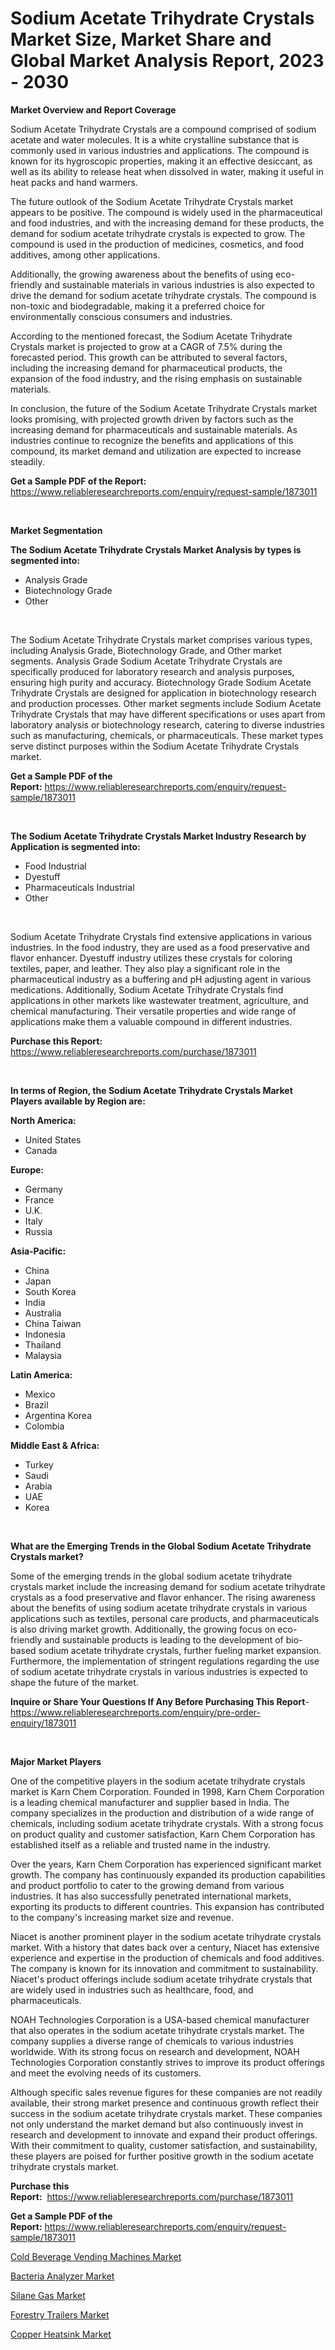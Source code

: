 <p><h1>Sodium Acetate Trihydrate Crystals Market Size, Market Share and Global Market Analysis Report, 2023 - 2030</h1></p><p><strong>Market Overview and Report Coverage</strong></p>
<p><p>Sodium Acetate Trihydrate Crystals are a compound comprised of sodium acetate and water molecules. It is a white crystalline substance that is commonly used in various industries and applications. The compound is known for its hygroscopic properties, making it an effective desiccant, as well as its ability to release heat when dissolved in water, making it useful in heat packs and hand warmers.</p><p>The future outlook of the Sodium Acetate Trihydrate Crystals market appears to be positive. The compound is widely used in the pharmaceutical and food industries, and with the increasing demand for these products, the demand for sodium acetate trihydrate crystals is expected to grow. The compound is used in the production of medicines, cosmetics, and food additives, among other applications.</p><p>Additionally, the growing awareness about the benefits of using eco-friendly and sustainable materials in various industries is also expected to drive the demand for sodium acetate trihydrate crystals. The compound is non-toxic and biodegradable, making it a preferred choice for environmentally conscious consumers and industries.</p><p>According to the mentioned forecast, the Sodium Acetate Trihydrate Crystals market is projected to grow at a CAGR of 7.5% during the forecasted period. This growth can be attributed to several factors, including the increasing demand for pharmaceutical products, the expansion of the food industry, and the rising emphasis on sustainable materials.</p><p>In conclusion, the future of the Sodium Acetate Trihydrate Crystals market looks promising, with projected growth driven by factors such as the increasing demand for pharmaceuticals and sustainable materials. As industries continue to recognize the benefits and applications of this compound, its market demand and utilization are expected to increase steadily.</p></p>
<p><strong>Get a Sample PDF of the Report:</strong> <a href="https://www.reliableresearchreports.com/enquiry/request-sample/1873011">https://www.reliableresearchreports.com/enquiry/request-sample/1873011</a></p>
<p>&nbsp;</p>
<p><strong>Market Segmentation</strong></p>
<p><strong>The Sodium Acetate Trihydrate Crystals Market Analysis by types is segmented into:</strong></p>
<p><ul><li>Analysis Grade</li><li>Biotechnology Grade</li><li>Other</li></ul></p>
<p>&nbsp;</p>
<p><p>The Sodium Acetate Trihydrate Crystals market comprises various types, including Analysis Grade, Biotechnology Grade, and Other market segments. Analysis Grade Sodium Acetate Trihydrate Crystals are specifically produced for laboratory research and analysis purposes, ensuring high purity and accuracy. Biotechnology Grade Sodium Acetate Trihydrate Crystals are designed for application in biotechnology research and production processes. Other market segments include Sodium Acetate Trihydrate Crystals that may have different specifications or uses apart from laboratory analysis or biotechnology research, catering to diverse industries such as manufacturing, chemicals, or pharmaceuticals. These market types serve distinct purposes within the Sodium Acetate Trihydrate Crystals market.</p></p>
<p><strong>Get a Sample PDF of the Report:</strong>&nbsp;<a href="https://www.reliableresearchreports.com/enquiry/request-sample/1873011">https://www.reliableresearchreports.com/enquiry/request-sample/1873011</a></p>
<p>&nbsp;</p>
<p><strong>The Sodium Acetate Trihydrate Crystals Market Industry Research by Application is segmented into:</strong></p>
<p><ul><li>Food Industrial</li><li>Dyestuff</li><li>Pharmaceuticals Industrial</li><li>Other</li></ul></p>
<p>&nbsp;</p>
<p><p>Sodium Acetate Trihydrate Crystals find extensive applications in various industries. In the food industry, they are used as a food preservative and flavor enhancer. Dyestuff industry utilizes these crystals for coloring textiles, paper, and leather. They also play a significant role in the pharmaceutical industry as a buffering and pH adjusting agent in various medications. Additionally, Sodium Acetate Trihydrate Crystals find applications in other markets like wastewater treatment, agriculture, and chemical manufacturing. Their versatile properties and wide range of applications make them a valuable compound in different industries.</p></p>
<p><strong>Purchase this Report:</strong>&nbsp; <a href="https://www.reliableresearchreports.com/purchase/1873011">https://www.reliableresearchreports.com/purchase/1873011</a></p>
<p>&nbsp;</p>
<p><strong>In terms of Region, the Sodium Acetate Trihydrate Crystals Market Players available by Region are:</strong></p>
<p>
    <p> <strong> North America: </strong>
        <ul>
            <li>United States</li>
            <li>Canada</li>
        </ul>
        </p> 
    <p> <strong> Europe: </strong>
        <ul>
            <li>Germany</li>
            <li>France</li>
            <li>U.K.</li>
            <li>Italy</li>
            <li>Russia</li>
        </ul>
        </p> 
    <p> <strong> Asia-Pacific: </strong>
        <ul>
            <li>China</li>
            <li>Japan</li>
            <li>South Korea</li>
            <li>India</li>
            <li>Australia</li>
            <li>China Taiwan</li>
            <li>Indonesia</li>
            <li>Thailand</li>
            <li>Malaysia</li>
        </ul>
        </p> 
    <p> <strong> Latin America: </strong>
        <ul>
            <li>Mexico</li>
            <li>Brazil</li>
            <li>Argentina Korea</li>
            <li>Colombia</li>
        </ul>
        </p> 
    <p> <strong> Middle East & Africa: </strong>
        <ul>
            <li>Turkey</li>
            <li>Saudi</li>
            <li>Arabia</li>
            <li>UAE</li>
            <li>Korea</li>
        </ul>
    </p>
    </p>
<p>&nbsp;</p>
<p><strong>What are the Emerging Trends in the Global Sodium Acetate Trihydrate Crystals market?</strong></p>
<p><p>Some of the emerging trends in the global sodium acetate trihydrate crystals market include the increasing demand for sodium acetate trihydrate crystals as a food preservative and flavor enhancer. The rising awareness about the benefits of using sodium acetate trihydrate crystals in various applications such as textiles, personal care products, and pharmaceuticals is also driving market growth. Additionally, the growing focus on eco-friendly and sustainable products is leading to the development of bio-based sodium acetate trihydrate crystals, further fueling market expansion. Furthermore, the implementation of stringent regulations regarding the use of sodium acetate trihydrate crystals in various industries is expected to shape the future of the market.</p></p>
<p><strong>Inquire or Share Your Questions If Any Before Purchasing This Report</strong>- <a href="https://www.reliableresearchreports.com/enquiry/pre-order-enquiry/1873011">https://www.reliableresearchreports.com/enquiry/pre-order-enquiry/1873011</a></p>
<p>&nbsp;</p>
<p><strong>Major Market Players</strong></p>
<p><p>One of the competitive players in the sodium acetate trihydrate crystals market is Karn Chem Corporation. Founded in 1998, Karn Chem Corporation is a leading chemical manufacturer and supplier based in India. The company specializes in the production and distribution of a wide range of chemicals, including sodium acetate trihydrate crystals. With a strong focus on product quality and customer satisfaction, Karn Chem Corporation has established itself as a reliable and trusted name in the industry.</p><p>Over the years, Karn Chem Corporation has experienced significant market growth. The company has continuously expanded its production capabilities and product portfolio to cater to the growing demand from various industries. It has also successfully penetrated international markets, exporting its products to different countries. This expansion has contributed to the company's increasing market size and revenue.</p><p>Niacet is another prominent player in the sodium acetate trihydrate crystals market. With a history that dates back over a century, Niacet has extensive experience and expertise in the production of chemicals and food additives. The company is known for its innovation and commitment to sustainability. Niacet's product offerings include sodium acetate trihydrate crystals that are widely used in industries such as healthcare, food, and pharmaceuticals.</p><p>NOAH Technologies Corporation is a USA-based chemical manufacturer that also operates in the sodium acetate trihydrate crystals market. The company supplies a diverse range of chemicals to various industries worldwide. With its strong focus on research and development, NOAH Technologies Corporation constantly strives to improve its product offerings and meet the evolving needs of its customers.</p><p>Although specific sales revenue figures for these companies are not readily available, their strong market presence and continuous growth reflect their success in the sodium acetate trihydrate crystals market. These companies not only understand the market demand but also continuously invest in research and development to innovate and expand their product offerings. With their commitment to quality, customer satisfaction, and sustainability, these players are poised for further positive growth in the sodium acetate trihydrate crystals market.</p></p>
<p><strong>Purchase this Report:</strong>&nbsp;&nbsp;<a href="https://www.reliableresearchreports.com/purchase/1873011">https://www.reliableresearchreports.com/purchase/1873011</a></p>
<p></p>
<p><strong>Get a Sample PDF of the Report:</strong>&nbsp;<a href="https://www.reliableresearchreports.com/enquiry/request-sample/1873011">https://www.reliableresearchreports.com/enquiry/request-sample/1873011</a></p>
<p><p><a href="https://medium.com/@laurenbrown1918/cold-beverage-vending-machines-market-insight-market-trends-growth-forecasted-from-2023-to-2030-69996d4cccdb">Cold Beverage Vending Machines Market</a></p><p><a href="https://medium.com/@joycelucas56/bacteria-analyzer-market-exploring-market-share-market-trends-and-future-growth-36014c97292c">Bacteria Analyzer Market</a></p><p><a href="https://medium.com/@reportprime04/silane-gas-market-exploring-market-share-market-trends-and-future-growth-989c49375f5c">Silane Gas Market</a></p><p><a href="https://medium.com/@deniseharvey70/forestry-trailers-market-report-reveals-the-latest-trends-and-growth-opportunities-of-this-market-7eb8c3609ec3">Forestry Trailers Market</a></p><p><a href="https://medium.com/@christinascott1938/copper-heatsink-market-research-report-its-history-and-forecast-2023-to-2030-3a03aad6b770">Copper Heatsink Market</a></p></p>